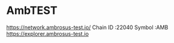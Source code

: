 # AmbTEST
https://network.ambrosus-test.io/
Chain ID :22040
Symbol :AMB
https://explorer.ambrosus-test.io
